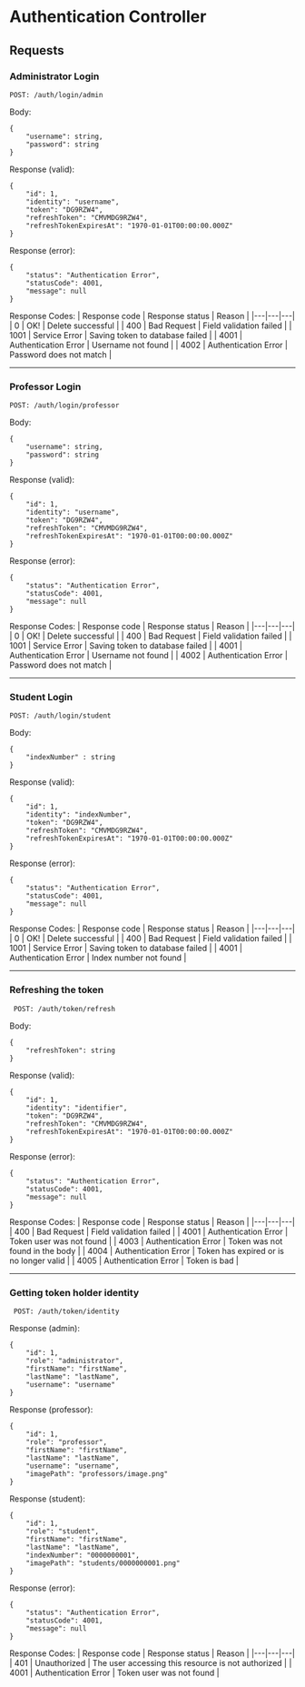 # **Authentication Controller**

## **Requests**

### **Administrator Login**

```POST: /auth/login/admin```

Body:
```
{
    "username": string,
    "password": string
}
```

Response (valid):

```
{
    "id": 1,
    "identity": "username",
    "token": "DG9RZW4",
    "refreshToken": "CMVMDG9RZW4",
    "refreshTokenExpiresAt": "1970-01-01T00:00:00.000Z"
}
```

Response (error):

```
{
    "status": "Authentication Error",
    "statusCode": 4001,
    "message": null
}
```

Response Codes:
| Response code | Response status | Reason |
|---|---|---|
| 0 | OK! | Delete successful |
| 400 | Bad Request | Field validation failed |
| 1001 | Service Error | Saving token to database failed |
| 4001 | Authentication Error | Username not found |
| 4002 | Authentication Error | Password does not match |

---

### **Professor Login**

```POST: /auth/login/professor```

Body:
```
{
    "username": string,
    "password": string
}
```

Response (valid):

```
{
    "id": 1,
    "identity": "username",
    "token": "DG9RZW4",
    "refreshToken": "CMVMDG9RZW4",
    "refreshTokenExpiresAt": "1970-01-01T00:00:00.000Z"
}
```

Response (error):

```
{
    "status": "Authentication Error",
    "statusCode": 4001,
    "message": null
}
```

Response Codes:
| Response code | Response status | Reason |
|---|---|---|
| 0 | OK! | Delete successful |
| 400 | Bad Request | Field validation failed |
| 1001 | Service Error | Saving token to database failed |
| 4001 | Authentication Error | Username not found |
| 4002 | Authentication Error | Password does not match |

---

### **Student Login**

```POST: /auth/login/student```

Body:
```
{
    "indexNumber" : string
}
```

Response (valid):

```
{
    "id": 1,
    "identity": "indexNumber",
    "token": "DG9RZW4",
    "refreshToken": "CMVMDG9RZW4",
    "refreshTokenExpiresAt": "1970-01-01T00:00:00.000Z"
}
```

Response (error):

```
{
    "status": "Authentication Error",
    "statusCode": 4001,
    "message": null
}
```

Response Codes:
| Response code | Response status | Reason |
|---|---|---|
| 0 | OK! | Delete successful |
| 400 | Bad Request | Field validation failed |
| 1001 | Service Error | Saving token to database failed |
| 4001 | Authentication Error | Index number not found |

---

### **Refreshing the token**

``` POST: /auth/token/refresh```

Body:
```
{
    "refreshToken": string
}
```

Response (valid):
```
{
    "id": 1,
    "identity": "identifier",
    "token": "DG9RZW4",
    "refreshToken": "CMVMDG9RZW4",
    "refreshTokenExpiresAt": "1970-01-01T00:00:00.000Z"
}
```

Response (error):

```
{
    "status": "Authentication Error",
    "statusCode": 4001,
    "message": null
}
```

Response Codes:
| Response code | Response status | Reason |
|---|---|---|
| 400 | Bad Request | Field validation failed |
| 4001 | Authentication Error | Token user was not found |
| 4003 | Authentication Error | Token was not found in the body |
| 4004 | Authentication Error | Token has expired or is no longer valid |
| 4005 | Authentication Error | Token is bad |

---

### **Getting token holder identity**

``` POST: /auth/token/identity```

Response (admin):
```
{
    "id": 1,
    "role": "administrator",
    "firstName": "firstName",
    "lastName": "lastName",
    "username": "username"
}
```

Response (professor):

```
{
    "id": 1,
    "role": "professor",
    "firstName": "firstName",
    "lastName": "lastName",
    "username": "username",
    "imagePath": "professors/image.png"
}
```

Response (student):

```
{
    "id": 1,
    "role": "student",
    "firstName": "firstName",
    "lastName": "lastName",
    "indexNumber": "0000000001",
    "imagePath": "students/0000000001.png"
}
```

Response (error):

```
{
    "status": "Authentication Error",
    "statusCode": 4001,
    "message": null
}
```

Response Codes:
| Response code | Response status | Reason |
|---|---|---|
| 401 | Unauthorized | The user accessing this resource is not authorized |
| 4001 | Authentication Error | Token user was not found |